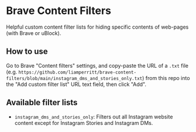 # Brave Content Filters

Helpful custom content filter lists for hiding specific contents of web-pages (with Brave or uBlock).

## How to use

Go to Brave "Content filters" settings, and copy-paste the URL of a `.txt` file (e.g. `https://github.com/liamperritt/brave-content-filters/blob/main/instagram_dms_and_stories_only.txt`) from this repo into the "Add custom filter list" URL text field, then click "Add".

## Available filter lists

* `instagram_dms_and_stories_only`: Filters out all Instagram website content except for Instagram Stories and Instagram DMs.
